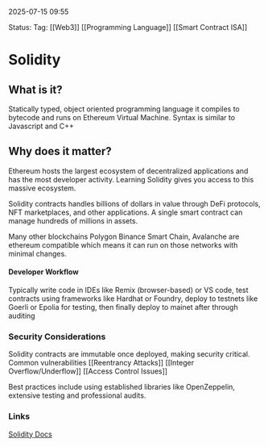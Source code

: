2025-07-15 09:55

Status:
Tag: [[Web3]] [[Programming Language]] [[Smart Contract ISA]]

# Solidity

## What is it?
Statically typed, object oriented programming language it compiles to bytecode and runs on Ethereum Virtual Machine. Syntax is similar to Javascript and C++ 

## Why does it matter?
Ethereum hosts the largest ecosystem of decentralized applications and has the most developer activity. Learning Solidity gives you access to this massive ecosystem.

Solidity contracts handles billions of dollars in value through DeFi protocols, NFT marketplaces, and other applications. A single smart contract can manage hundreds of millions in assets. 

Many other blockchains Polygon Binance Smart Chain, Avalanche are ethereum compatible which means it can run on those networks with minimal changes. 

#### Developer Workflow
Typically write code in IDEs like Remix (browser-based) or VS code, test contracts using frameworks like Hardhat or Foundry, deploy to testnets like Goerli or Epolia for testing, then finally deploy to mainet after through auditing

### Security Considerations
Solidity contracts are immutable once deployed, making security critical. Common vulnerabilities
[[Reentrancy Attacks]]
[[Integer Overflow/Underflow]]
[[Access Control Issues]]

Best practices include using established libraries like OpenZeppelin, extensive testing and professional audits. 

### Links
[Solidity Docs](https://docs.soliditylang.org/en/v0.8.30/)
